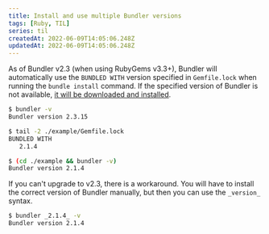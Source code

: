 ```yaml
---
title: Install and use multiple Bundler versions
tags: [Ruby, TIL]
series: til
createdAt: 2022-06-09T14:05:06.248Z
updatedAt: 2022-06-09T14:05:06.248Z
---
```


As of Bundler v2.3 (when using RubyGems v3.3+), Bundler will automatically use the `BUNDLED WITH` version specified in `Gemfile.lock` when running the `bundle install` command. If the specified version of Bundler is not available, [it will be downloaded and installed](https://bundler.io/blog/2022/01/23/bundler-v2-3.html).

<!-- more -->

```bash
$ bundler -v
Bundler version 2.3.15

$ tail -2 ./example/Gemfile.lock
BUNDLED WITH
   2.1.4

$ (cd ./example && bundler -v)
Bundler version 2.1.4
```

If you can't upgrade to v2.3, there is a workaround. You will have to install the correct version of Bundler manually, but then you can use the `_version_` syntax.

```bash
$ bundler _2.1.4_ -v
Bundler version 2.1.4
```
